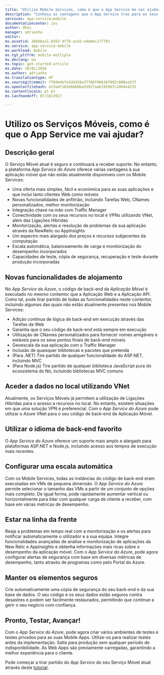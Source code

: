 ```yaml
---
title: "Utilizo Mobile Services, como é que o App Service me vai ajudar?"
description: "Conheça as vantagens que o App Service traz para os seus atuais projetos de Mobile Services."
services: app-service\mobile
documentationcenter: ios
author: dhei
manager: adrianha
editor: 
ms.assetid: 26b68a11-8352-4f78-acd2-e4e0ec177781
ms.service: app-service-mobile
ms.workload: mobile
ms.tgt_pltfrm: mobile-multiple
ms.devlang: na
ms.topic: get-started-article
ms.date: 10/01/2016
ms.author: adrianha
ms.translationtype: HT
ms.sourcegitcommit: f76de4efe3d4328a37f86f986287092c808ea537
ms.openlocfilehash: e23a4f182e6bb0ba53927aa6195967c2464e4233
ms.contentlocale: pt-pt
ms.lasthandoff: 07/10/2017

---
```

# <a name="getting-started"> </a>Utilizo os Serviços Móveis, como é que o App Service me vai ajudar?
## <a name="overview"></a>Descrição geral
O Serviço Móvel atual é seguro e continuará a receber suporte. No entanto, a plataforma *App Service do Azure* oferece várias vantagens à sua aplicação móvel que não estão atualmente disponíveis com os Mobile Services:

* Uma oferta mais simples, fácil e económica para as suas aplicações e que inclui tanto clientes Web como móveis
* Novas funcionalidades de anfitrião, incluindo Tarefas Web, CNames personalizados, melhor monitorização
* Integração chave na mão com Traffic Manager
* Conectividade com os seus recursos no local e VPNs utilizando VNet, além das Ligações Híbridas
* Monitorização, alertas e resolução de problemas da sua aplicação através da NewRelic ou AppInsights
* Um espectro mais alargado dos preços e recursos subjacentes da computação
* Escala automática, balanceamento de carga e monitorização do desempenho incorporados
* Capacidades de teste, cópia de segurança, recuperação e teste durante produção incorporadas

## <a name="new-hosting-features"></a>Novas funcionalidades de alojamento
No *App Service do Azure*, o código de back-end da *Aplicação Móvel* é executado no mesmo contentor que a Aplicação Web e a Aplicação API. Como tal, pode tirar partido de todas as funcionalidades neste contentor, incluindo algumas das quais não estão atualmente presentes nos Mobile Services:

* Adição contínua de lógica de back-end em execução através das Tarefas da Web
* Garantia que o seu código de back-end está sempre em execução
* Utilização de CNames personalizados para fornecer nomes amigáveis e estáveis para os seus pontos finais de back-end móveis
* Geoescala da sua aplicação com o Traffic Manager
* Inclusão de quaisquer bibliotecas e pacotes que pretenda
* (Para .NET) Tire partido de qualquer funcionalidade do ASP.NET, incluindo MVC
* (Para Node.js) Tire partido de qualquer biblioteca JavaScript pura do ecossistema do Nó, incluindo bibliotecas MVC comuns

## <a name="access-on-premises-data-using-vnet"></a>Aceder a dados no local utilizando VNet
Atualmente, os Serviços Móveis já permitem a utilização de Ligações Híbridas para o acesso a recursos no local. No entanto, existem situações em que uma solução VPN é preferencial. Com o *App Service do Azure* pode utilizar o Azure VNet para o seu código de back-end de Aplicação Móvel.

## <a name="use-your-favorite-backend-language"></a>Utilizar o idioma de back-end favorito
O *App Service do Azure* oferece um suporte mais amplo e alargado para plataformas ASP.NET e Node.js, incluindo acesso aos tempos de execução mais recentes.

## <a name="set-up-automatic-scale"></a>Configurar uma escala automática
Com os Mobile Services, todas as instâncias do código de back-end eram executadas em VMs de pequena dimensão. O *App Service do Azure* permite selecionar o tamanho das VMs a partir de um conjunto de opções mais completo. De igual forma, pode rapidamente aumentar vertical ou horizontalmente para lidar com qualquer carga de cliente a receber, com base em várias métricas de desempenho.

## <a name="be-in-the-know"></a>Estar na linha da frente
Reaja a problemas em tempo real com a monitorização e os alertas para notificar automaticamente o utilizador e a sua equipa. Integre funcionalidades avançadas de análise e monitorização de aplicações da New Relic e AppInsights e obtenha informações mais ricas sobre o desempenho da aplicação móvel. Com o *App Service do Azure*, pode agora configurar alertas de segurança com base em diversas métricas de desempenho, tanto através de programas como pelo Portal do Azure.

## <a name="keep-your-assets-safe"></a>Manter os elementos seguros
Crie automaticamente uma cópia de segurança do seu back-end e da sua base de dados. O seu código e os seus dados estão seguros contra desastres e podem ser facilmente restaurados, permitindo que continue a gerir o seu negócio com confiança.

## <a name="ready-stage-go"></a>Pronto, Testar, Avançar!
Com o *App Service do Azure*, pode agora criar vários ambientes de testes e testes privados para as suas Mobile Apps. Utilize-os para realizar testes antes da implementação. Salte para produção sem qualquer período de indisponibilidade. As Web Apps são previamente carregadas, garantindo a melhor experiência para o cliente.

Pode começar a tirar partido do *App Service* do seu Serviço Móvel atual através deste [tutorial](app-service-mobile-migrating-from-mobile-services.md).

